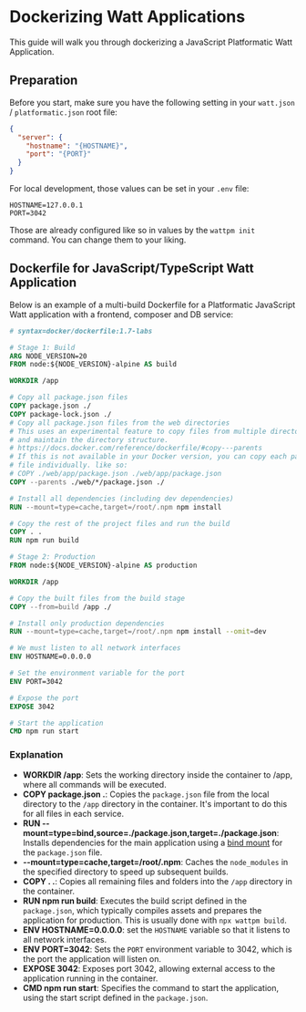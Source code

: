 # Dockerizing Watt Applications

This guide will walk you through dockerizing a JavaScript Platformatic Watt Application.

## Preparation

Before you start, make sure you have the following setting in your `watt.json` / `platformatic.json` root file:

```json
{
  "server": {
    "hostname": "{HOSTNAME}",
    "port": "{PORT}"
  }
}
```

For local development, those values can be set in your `.env` file:

```env
HOSTNAME=127.0.0.1
PORT=3042
```

Those are already configured like so in values by the `wattpm init` command. You can change them to your liking.

## Dockerfile for JavaScript/TypeScript Watt Application

Below is an example of a multi-build Dockerfile for a Platformatic JavaScript Watt application with a frontend, composer and DB service:

```dockerfile
# syntax=docker/dockerfile:1.7-labs

# Stage 1: Build
ARG NODE_VERSION=20
FROM node:${NODE_VERSION}-alpine AS build

WORKDIR /app

# Copy all package.json files
COPY package.json ./
COPY package-lock.json ./
# Copy all package.json files from the web directories
# This uses an experimental feature to copy files from multiple directories
# and maintain the directory structure.
# https://docs.docker.com/reference/dockerfile/#copy---parents
# If this is not available in your Docker version, you can copy each package.json
# file individually. like so:
# COPY ./web/app/package.json ./web/app/package.json
COPY --parents ./web/*/package.json ./

# Install all dependencies (including dev dependencies)
RUN --mount=type=cache,target=/root/.npm npm install

# Copy the rest of the project files and run the build
COPY . .
RUN npm run build

# Stage 2: Production
FROM node:${NODE_VERSION}-alpine AS production

WORKDIR /app

# Copy the built files from the build stage
COPY --from=build /app ./

# Install only production dependencies
RUN --mount=type=cache,target=/root/.npm npm install --omit=dev

# We must listen to all network interfaces
ENV HOSTNAME=0.0.0.0

# Set the environment variable for the port
ENV PORT=3042

# Expose the port
EXPOSE 3042

# Start the application
CMD npm run start
```

### Explanation
- **WORKDIR /app**: Sets the working directory inside the container to /app, where all commands will be executed.
- **COPY package.json .**: Copies the `package.json` file from the local directory to the `/app` directory in the container. It's important to do this for all files in each service. 
- **RUN --mount=type=bind,source=./package.json,target=./package.json**: Installs dependencies for the main application using a [bind mount](https://docs.docker.com/engine/storage/bind-mounts/) for the `package.json` file.
- **--mount=type=cache,target=/root/.npm**: Caches the `node_modules` in the specified directory to speed up subsequent builds.
- **COPY . .**: Copies all remaining files and folders into the `/app` directory in the container.
- **RUN npm run build**: Executes the build script defined in the `package.json`, which typically compiles assets and prepares the application for production. This is usually done with `npx wattpm build`.
- **ENV HOSTNAME=0.0.0.0**: set the `HOSTNAME` variable so that it listens to all network interfaces.
- **ENV PORT=3042**: Sets the `PORT` environment variable to 3042, which is the port the application will listen on.
- **EXPOSE 3042**: Exposes port 3042, allowing external access to the application running in the container.
- **CMD npm run start**: Specifies the command to start the application, using the start script defined in the `package.json`.
